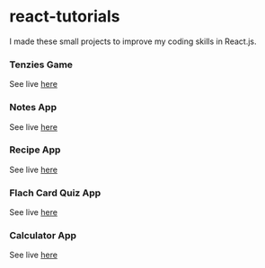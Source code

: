 # react-tutorials

I made these small projects to improve my coding skills in React.js.

### Tenzies Game
See live [here](https://tenzies-game0.netlify.app/)

### Notes App
See live [here](https://note-app0.netlify.app/)


### Recipe App
See live [here](https://recipe-app0.netlify.app/)


### Flach Card Quiz App
See live [here](https://quiz-app10.netlify.app/)


### Calculator App
See live [here](https://calculator-app0.netlify.app/)
